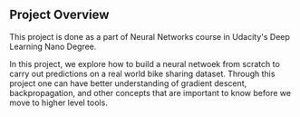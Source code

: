 ## Project Overview

This project is done as a part of Neural Networks course in Udacity's Deep Learning Nano Degree.

In this project, we explore how to build a neural netwoek from scratch to carry out predictions on a real world bike sharing dataset.
Through this project one can have better understanding of gradient descent, backpropagation, and other concepts that are important to know before we move to higher level tools.
